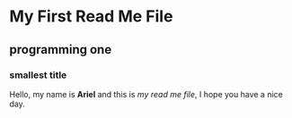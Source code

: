 # My First Read Me File
## programming one
### smallest title
Hello, my name is **Ariel** and this is *my read me file*, I hope you have a nice day. 
